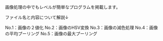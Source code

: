 画像処理の中でもレベルが簡単なプログラムを掲載します。

ファイル名と内容について解説↓

No.1：画像の２値化
No.2：画像のHSV変換
No.3：画像の減色処理
No.4：画像の平均プーリング
No.5：画像の最大プーリング
